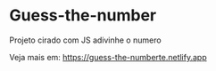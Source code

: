 # Guess-the-number

Projeto cirado com JS adivinhe o numero

Veja mais em: https://guess-the-numberte.netlify.app
